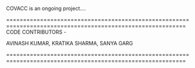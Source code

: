COVACC is an ongoing project....

===========================================================================================================
CODE CONTRIBUTORS - 

AVINASH KUMAR, KRATIKA SHARMA, SANYA GARG

===========================================================================================================
